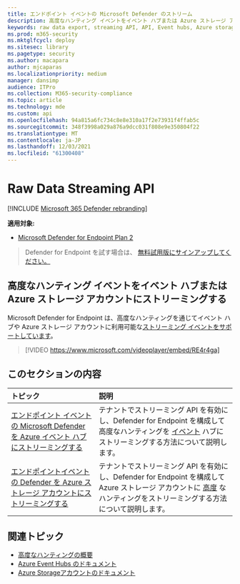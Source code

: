 ```yaml
---
title: エンドポイント イベントの Microsoft Defender のストリーム
description: 高度なハンティング イベントをイベント ハブまたは Azure ストレージ アカウントにストリーミングするように Microsoft Defender for Endpoint を構成する方法について説明します。
keywords: raw data export, streaming API, API, Event hubs, Azure storage, storage account, Advanced Hunting, raw data sharing
ms.prod: m365-security
ms.mktglfcycl: deploy
ms.sitesec: library
ms.pagetype: security
ms.author: macapara
author: mjcaparas
ms.localizationpriority: medium
manager: dansimp
audience: ITPro
ms.collection: M365-security-compliance
ms.topic: article
ms.technology: mde
ms.custom: api
ms.openlocfilehash: 94a815a6fc734c8e8e310a17f2e73931f4ffab5c
ms.sourcegitcommit: 348f3998a029a876a9dcc031f808e9e350804f22
ms.translationtype: MT
ms.contentlocale: ja-JP
ms.lasthandoff: 12/03/2021
ms.locfileid: "61300408"
---
```

# <a name="raw-data-streaming-api"></a>Raw Data Streaming API

[!INCLUDE [Microsoft 365 Defender rebranding](../../includes/microsoft-defender.md)]

**適用対象:**
- [Microsoft Defender for Endpoint Plan 2](https://go.microsoft.com/fwlink/p/?linkid=2154037)

> Defender for Endpoint を試す場合は、 [無料試用版にサインアップしてください。](https://signup.microsoft.com/create-account/signup?products=7f379fee-c4f9-4278-b0a1-e4c8c2fcdf7e&ru=https://aka.ms/MDEp2OpenTrial?ocid=docs-wdatp-configuresiem-abovefoldlink)

## <a name="stream-advanced-hunting-events-to-event-hubs-andor-azure-storage-account"></a>高度なハンティング イベントをイベント ハブまたは Azure ストレージ アカウントにストリーミングする

Microsoft Defender for Endpoint は[](../defender/advanced-hunting-overview.md)、高度なハン[](/azure/event-hubs/)ティングを通じてイベント ハブや Azure ストレージ アカウントに利用可能な[ストリーミング イベントをサポートしています](/azure/storage/common/storage-account-overview)。

> [!VIDEO https://www.microsoft.com/videoplayer/embed/RE4r4ga]

## <a name="in-this-section"></a>このセクションの内容

トピック|説明
:---|:---
[エンドポイント イベントの Microsoft Defender を Azure イベント ハブにストリーミングする](raw-data-export-event-hub.md)|テナントでストリーミング API を有効にし、Defender for Endpoint を構成して高度なハンティングを [イベント](advanced-hunting-overview.md) ハブにストリーミングする方法について説明します。
[エンドポイントイベントの Defender を Azure ストレージ アカウントにストリーミングする](raw-data-export-storage.md)|テナントでストリーミング API を有効にし、Defender for Endpoint を構成して Azure ストレージ アカウントに [高度](advanced-hunting-overview.md) なハンティングをストリーミングする方法について説明します。

## <a name="related-topics"></a>関連トピック

- [高度なハンティングの概要](advanced-hunting-overview.md)
- [Azure Event Hubs のドキュメント](/azure/event-hubs/)
- [Azure Storageアカウントのドキュメント](/azure/storage/common/storage-account-overview)